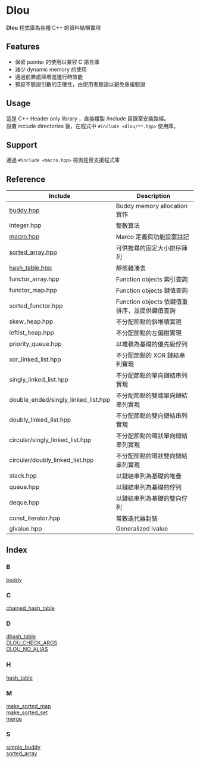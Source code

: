 # Dlou
**Dlou** 程式庫為各種 C++ 的資料結構實現

## Features
* 保留 pointer 的使用以兼容 C 語言庫
* 減少 dynamic memory 的使用
* 通過前置處理增進運行時效能
* 預設不驗證引數的正確性，由使用者驗證以避免重複驗證

## Usage
這是 C++ Header only library ，直接複製 /include 目錄至安裝路經。  
設置 include directories 後，在程式中 `#include <dlou/**.hpp>` 使用庫。

## Support
通過 `#include <macro.hpp>` 檢測是否支援程式庫  

## Reference
| Include | Description |
| --- | --- |
| [buddy.hpp](docs/buddy.md) | Buddy memory allocation 實作 |
| integer.hpp | 整數算法 |
| [macro.hpp](docs/macro.md) | Marco 定義與功能設置註記 |
| [sorted_array.hpp](docs/sorted_array.md) | 可供搜尋的固定大小排序陣列 |
| [hash_table.hpp](docs/hash_table.md) | 靜態雜湊表 |
| functor_array.hpp | Function objects 索引查詢 |
| functor_map.hpp | Function objects 鍵值查詢 |
| sorted_functor.hpp | Function objects 依鍵值重排序，並提供鍵值查詢 |
| skew_heap.hpp | 不分配節點的斜堆積實現 |
| leftist_heap.hpp | 不分配節點的左偏樹實現 |
| priority_queue.hpp | 以堆積為基礎的優先級佇列 |
| xor_linked_list.hpp | 不分配節點的 XOR 鏈結串列實現 |
| singly_linked_list.hpp | 不分配節點的單向鏈結串列實現 |
| double_ended/singly_linked_list.hpp | 不分配節點的雙端單向鏈結串列實現 |
| doubly_linked_list.hpp | 不分配節點的雙向鏈結串列實現 |
| circular/singly_linked_list.hpp | 不分配節點的環狀單向鏈結串列實現 |
| circular/doubly_linked_list.hpp | 不分配節點的環狀雙向鏈結串列實現 |
| stack.hpp | 以鏈結串列為基礎的堆疊 |
| queue.hpp | 以鏈結串列為基礎的佇列 |
| deque.hpp | 以鏈結串列為基礎的雙向佇列 |
| const_iterator.hpp | 常數迭代器封裝 |
| glvalue.hpp | Generalized lvalue |

## Index
### B
[buddy](docs/buddy.md#buddy)  
### C  
[chained_hash_table](docs/hash_table.md#chained_hash_table)  
### D
[dhash_table](docs/hash_table.md#dhash_table)  
[DLOU_CHECK_ARGS](docs/macro.md)  
[DLOU_NO_ALIAS](docs/macro.md)  
### H  
[hash_table](docs/hash_table.md#hash_table)  
### M
[make_sorted_map](docs/sorted_array.md#make_sorted_map)  
[make_sorted_set](docs/sorted_array.md#make_sorted_set)  
[merge](docs/sorted_array.md#merge)  
### S
[simple_buddy](docs/buddy.md#simple_buddy)  
[sorted_array](docs/sorted_array.md#sorted_array)  
